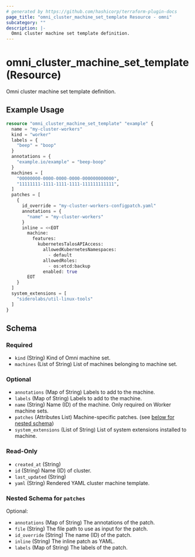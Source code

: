 ```yaml
---
# generated by https://github.com/hashicorp/terraform-plugin-docs
page_title: "omni_cluster_machine_set_template Resource - omni"
subcategory: ""
description: |-
  Omni cluster machine set template definition.
---
```


# omni_cluster_machine_set_template (Resource)

Omni cluster machine set template definition.

## Example Usage

```terraform
resource "omni_cluster_machine_set_template" "example" {
  name = "my-cluster-workers"
  kind = "worker"
  labels = {
    "beep" = "boop"
  }
  annotations = {
    "example.io/example" = "beep-boop"
  }
  machines = [
    "00000000-0000-0000-0000-000000000000",
    "11111111-1111-1111-1111-111111111111",
  ]
  patches = [
    {
      id_override = "my-cluster-workers-configpatch.yaml"
      annotations = {
        "name" = "my-cluster-workers"
      }
      inline = <<EOT
        machine:
          features:
            kubernetesTalosAPIAccess:
              allowedKubernetesNamespaces:
                - default
              allowedRoles:
                - os:etcd:backup
              enabled: true
        EOT
    }
  ]
  system_extensions = [
    "siderolabs/util-linux-tools"
  ]
}
```

<!-- schema generated by tfplugindocs -->
## Schema

### Required

- `kind` (String) Kind of Omni machine set.
- `machines` (List of String) List of machines belonging to machine set.

### Optional

- `annotations` (Map of String) Labels to add to the machine.
- `labels` (Map of String) Labels to add to the machine.
- `name` (String) Name (ID) of the machine. Only required on Worker machine sets.
- `patches` (Attributes List) Machine-specific patches. (see [below for nested schema](#nestedatt--patches))
- `system_extensions` (List of String) List of system extensions installed to machine.

### Read-Only

- `created_at` (String)
- `id` (String) Name (ID) of cluster.
- `last_updated` (String)
- `yaml` (String) Rendered YAML cluster machine template.

<a id="nestedatt--patches"></a>
### Nested Schema for `patches`

Optional:

- `annotations` (Map of String) The annotations of the patch.
- `file` (String) The file path to use as input for the patch.
- `id_override` (String) The name (ID) of the patch.
- `inline` (String) The inline patch as YAML.
- `labels` (Map of String) The labels of the patch.
